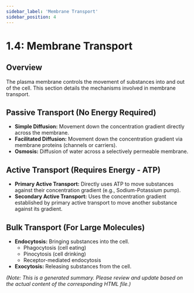 ```yaml
---
sidebar_label: 'Membrane Transport'
sidebar_position: 4
---
```


# 1.4: Membrane Transport

## Overview
The plasma membrane controls the movement of substances into and out of the cell. This section details the mechanisms involved in membrane transport.

## Passive Transport (No Energy Required)
- **Simple Diffusion:** Movement down the concentration gradient directly across the membrane.
- **Facilitated Diffusion:** Movement down the concentration gradient via membrane proteins (channels or carriers).
- **Osmosis:** Diffusion of water across a selectively permeable membrane.

## Active Transport (Requires Energy - ATP)
- **Primary Active Transport:** Directly uses ATP to move substances against their concentration gradient (e.g., Sodium-Potassium pump).
- **Secondary Active Transport:** Uses the concentration gradient established by primary active transport to move another substance against its gradient.

## Bulk Transport (For Large Molecules)
- **Endocytosis:** Bringing substances into the cell.
    - Phagocytosis (cell eating)
    - Pinocytosis (cell drinking)
    - Receptor-mediated endocytosis
- **Exocytosis:** Releasing substances from the cell.

*(Note: This is a generated summary. Please review and update based on the actual content of the corresponding HTML file.)*
